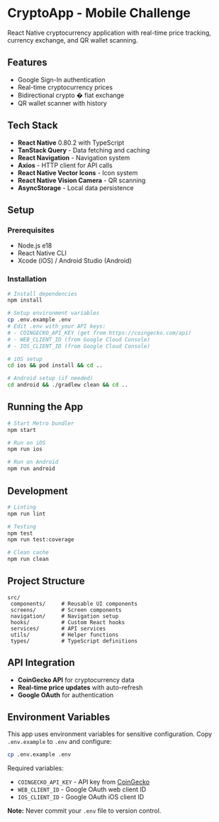 # CryptoApp - Mobile Challenge

React Native cryptocurrency application with real-time price tracking, currency exchange, and QR wallet scanning.

## Features

- Google Sign-In authentication
- Real-time cryptocurrency prices
- Bidirectional crypto � fiat exchange
- QR wallet scanner with history

## Tech Stack

- **React Native** 0.80.2 with TypeScript
- **TanStack Query** - Data fetching and caching
- **React Navigation** - Navigation system
- **Axios** - HTTP client for API calls
- **React Native Vector Icons** - Icon system
- **React Native Vision Camera** - QR scanning
- **AsyncStorage** - Local data persistence

## Setup

### Prerequisites

- Node.js e18
- React Native CLI
- Xcode (iOS) / Android Studio (Android)

### Installation

```bash
# Install dependencies
npm install

# Setup environment variables
cp .env.example .env
# Edit .env with your API keys:
# - COINGECKO_API_KEY (get from https://coingecko.com/api)
# - WEB_CLIENT_ID (from Google Cloud Console)
# - IOS_CLIENT_ID (from Google Cloud Console)

# iOS setup
cd ios && pod install && cd ..

# Android setup (if needed)
cd android && ./gradlew clean && cd ..
```

## Running the App

```bash
# Start Metro bundler
npm start

# Run on iOS
npm run ios

# Run on Android
npm run android
```

## Development

```bash
# Linting
npm run lint

# Testing
npm test
npm run test:coverage

# Clean cache
npm run clean
```

## Project Structure

```
src/
 components/     # Reusable UI components
 screens/        # Screen components
 navigation/     # Navigation setup
 hooks/          # Custom React hooks
 services/       # API services
 utils/          # Helper functions
 types/          # TypeScript definitions
```

## API Integration

- **CoinGecko API** for cryptocurrency data
- **Real-time price updates** with auto-refresh
- **Google OAuth** for authentication

## Environment Variables

This app uses environment variables for sensitive configuration. Copy `.env.example` to `.env` and configure:

```bash
cp .env.example .env
```

Required variables:
- `COINGECKO_API_KEY` - API key from [CoinGecko](https://coingecko.com/api)
- `WEB_CLIENT_ID` - Google OAuth web client ID
- `IOS_CLIENT_ID` - Google OAuth iOS client ID

**Note:** Never commit your `.env` file to version control.
